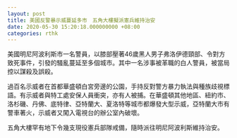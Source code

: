 ```yaml
---
layout: post
title: 美國反警暴示威蔓延多市　五角大樓擬派憲兵維持治安
date: 2020-05-30 15:20:18.000000000 +08:00
categories: rthk
---
```


美國明尼阿波利斯市一名警員，以膝部壓著46歲黑人男子弗洛伊德頸部、令對方致死事件，引發的騷亂蔓延至多個城市。其中一名涉事被革職的白人警員，被當局控以謀殺及誤殺。

過百名示威者在首都華盛頓白宮旁邊的公園，手持反對警方暴力執法與種族歧視標語。有示威者與特工處安保人員衝突，亦有人被捕。在華盛頓其他地區、紐約市、洛杉磯、丹佛、底特律、亞特蘭大、夏洛特等城市都爆發大型示威，亞特蘭大市有警車著火，示威者又闖入電視台的辦公室內破壞。

五角大樓罕有地下令幾支現役憲兵部隊戒備，隨時派往明尼阿波利斯維持治安。
